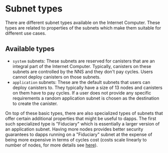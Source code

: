 # Subnet types

There are different subnet types available on the Internet Computer. These types are related to properties of the
subnets which make them suitable for different use cases.

## Available types

* `system` subnets: These subnets are reserved for canisters that are an integral part of the Internet Computer. Typically, canisters on these subnets are controlled by the NNS and they don't pay cycles. Users cannot deploy canisters on those subnets.
* `application` subnets: These are the default subnets that users can deploy canisters to. They typically have a size of 13 nodes and canisters on them have to pay cycles. If a user does not provide any specific requirements a random application subnet is chosen as the destination to create the canister.

On top of these basic types, there are also specialized types of subnets that offer certain additional properties that
might be useful to dapps. The first such specialized type is "Fiduciary" which is essentially a larger version of an
application subnet. Having more nodes provides better security guarantees to dapps running on a "Fiduciary" subnet at
the expense of being more expensive in terms of cycles cost (costs scale linearly to number of nodes, for more details
see [here](https://internetcomputer.org/docs/current/developer-docs/deploy/computation-and-storage-costs/)).
